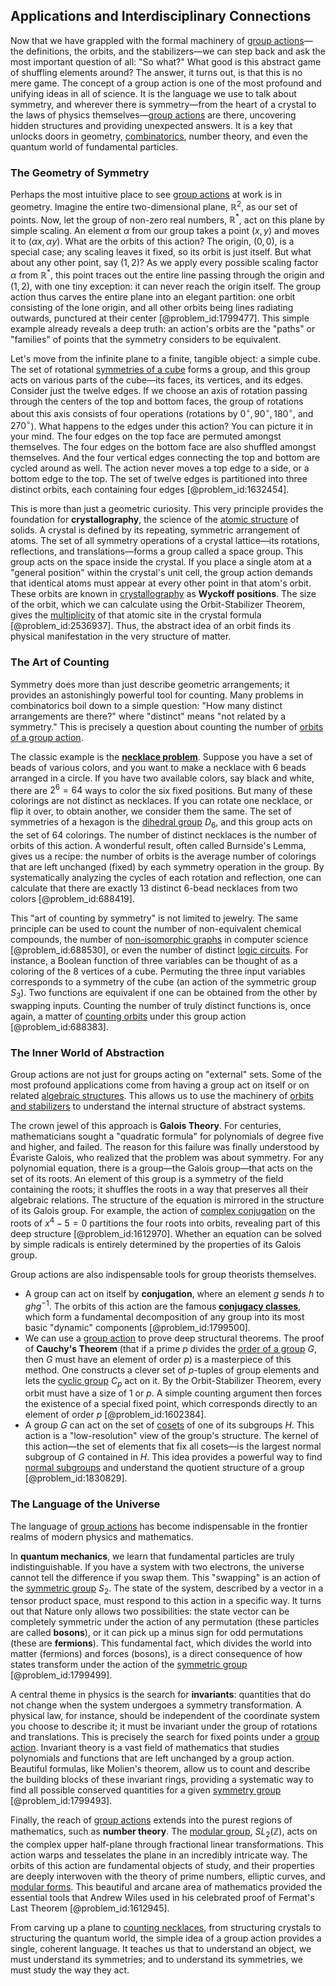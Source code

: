 ## Applications and Interdisciplinary Connections

Now that we have grappled with the formal machinery of [group actions](@article_id:268318)—the definitions, the orbits, and the stabilizers—we can step back and ask the most important question of all: "So what?" What good is this abstract game of shuffling elements around? The answer, it turns out, is that this is no mere game. The concept of a group action is one of the most profound and unifying ideas in all of science. It is the language we use to talk about symmetry, and wherever there is symmetry—from the heart of a crystal to the laws of physics themselves—[group actions](@article_id:268318) are there, uncovering hidden structures and providing unexpected answers. It is a key that unlocks doors in geometry, [combinatorics](@article_id:143849), number theory, and even the quantum world of fundamental particles.

### The Geometry of Symmetry

Perhaps the most intuitive place to see [group actions](@article_id:268318) at work is in geometry. Imagine the entire two-dimensional plane, $\mathbb{R}^2$, as our set of points. Now, let the group of non-zero real numbers, $\mathbb{R}^*$, act on this plane by simple scaling. An element $\alpha$ from our group takes a point $(x,y)$ and moves it to $(\alpha x, \alpha y)$. What are the orbits of this action? The origin, $(0,0)$, is a special case; any scaling leaves it fixed, so its orbit is just itself. But what about any other point, say $(1,2)$? As we apply every possible scaling factor $\alpha$ from $\mathbb{R}^*$, this point traces out the entire line passing through the origin and $(1,2)$, with one tiny exception: it can never reach the origin itself. The group action thus carves the entire plane into an elegant partition: one orbit consisting of the lone origin, and all other orbits being lines radiating outwards, punctured at their center [@problem_id:1799477]. This simple example already reveals a deep truth: an action's orbits are the "paths" or "families" of points that the symmetry considers to be equivalent.

Let's move from the infinite plane to a finite, tangible object: a simple cube. The set of rotational [symmetries of a cube](@article_id:144472) forms a group, and this group acts on various parts of the cube—its faces, its vertices, and its edges. Consider just the twelve edges. If we choose an axis of rotation passing through the centers of the top and bottom faces, the group of rotations about this axis consists of four operations (rotations by $0^\circ, 90^\circ, 180^\circ,$ and $270^\circ$). What happens to the edges under this action? You can picture it in your mind. The four edges on the top face are permuted amongst themselves. The four edges on the bottom face are also shuffled amongst themselves. And the four vertical edges connecting the top and bottom are cycled around as well. The action never moves a top edge to a side, or a bottom edge to the top. The set of twelve edges is partitioned into three distinct orbits, each containing four edges [@problem_id:1632454].

This is more than just a geometric curiosity. This very principle provides the foundation for **crystallography**, the science of the [atomic structure](@article_id:136696) of solids. A crystal is defined by its repeating, symmetric arrangement of atoms. The set of all symmetry operations of a crystal lattice—its rotations, reflections, and translations—forms a group called a space group. This group acts on the space inside the crystal. If you place a single atom at a "general position" within the crystal's unit cell, the group action demands that identical atoms must appear at every other point in that atom's orbit. These orbits are known in [crystallography](@article_id:140162) as **Wyckoff positions**. The size of the orbit, which we can calculate using the Orbit-Stabilizer Theorem, gives the [multiplicity](@article_id:135972) of that atomic site in the crystal formula [@problem_id:2536937]. Thus, the abstract idea of an orbit finds its physical manifestation in the very structure of matter.

### The Art of Counting

Symmetry does more than just describe geometric arrangements; it provides an astonishingly powerful tool for counting. Many problems in combinatorics boil down to a simple question: "How many distinct arrangements are there?" where "distinct" means "not related by a symmetry." This is precisely a question about counting the number of [orbits of a group action](@article_id:146590).

The classic example is the **[necklace problem](@article_id:260764)**. Suppose you have a set of beads of various colors, and you want to make a necklace with 6 beads arranged in a circle. If you have two available colors, say black and white, there are $2^6 = 64$ ways to color the six fixed positions. But many of these colorings are not distinct as necklaces. If you can rotate one necklace, or flip it over, to obtain another, we consider them the same. The set of symmetries of a hexagon is the [dihedral group](@article_id:143381) $D_6$, and this group acts on the set of 64 colorings. The number of distinct necklaces is the number of orbits of this action. A wonderful result, often called Burnside's Lemma, gives us a recipe: the number of orbits is the average number of colorings that are left unchanged (fixed) by each symmetry operation in the group. By systematically analyzing the cycles of each rotation and reflection, one can calculate that there are exactly 13 distinct 6-bead necklaces from two colors [@problem_id:688419].

This "art of counting by symmetry" is not limited to jewelry. The same principle can be used to count the number of non-equivalent chemical compounds, the number of [non-isomorphic graphs](@article_id:273534) in computer science [@problem_id:688530], or even the number of distinct [logic circuits](@article_id:171126). For instance, a Boolean function of three variables can be thought of as a coloring of the 8 vertices of a cube. Permuting the three input variables corresponds to a symmetry of the cube (an action of the symmetric group $S_3$). Two functions are equivalent if one can be obtained from the other by swapping inputs. Counting the number of truly distinct functions is, once again, a matter of [counting orbits](@article_id:141909) under this group action [@problem_id:688383].

### The Inner World of Abstraction

Group actions are not just for groups acting on "external" sets. Some of the most profound applications come from having a group act on itself or on related [algebraic structures](@article_id:138965). This allows us to use the machinery of [orbits and stabilizers](@article_id:136973) to understand the internal structure of abstract systems.

The crown jewel of this approach is **Galois Theory**. For centuries, mathematicians sought a "quadratic formula" for polynomials of degree five and higher, and failed. The reason for this failure was finally understood by Évariste Galois, who realized that the problem was about symmetry. For any polynomial equation, there is a group—the Galois group—that acts on the set of its roots. An element of this group is a symmetry of the field containing the roots; it shuffles the roots in a way that preserves all their algebraic relations. The structure of the equation is mirrored in the structure of its Galois group. For example, the action of [complex conjugation](@article_id:174196) on the roots of $x^4 - 5 = 0$ partitions the four roots into orbits, revealing part of this deep structure [@problem_id:1612970]. Whether an equation can be solved by simple radicals is entirely determined by the properties of its Galois group.

Group actions are also indispensable tools for group theorists themselves.
- A group can act on itself by **conjugation**, where an element $g$ sends $h$ to $g h g^{-1}$. The orbits of this action are the famous **[conjugacy classes](@article_id:143422)**, which form a fundamental decomposition of any group into its most basic "dynamic" components [@problem_id:1799500].
- We can use a [group action](@article_id:142842) to prove deep structural theorems. The proof of **Cauchy's Theorem** (that if a prime $p$ divides the [order of a group](@article_id:136621) $G$, then $G$ must have an element of order $p$) is a masterpiece of this method. One constructs a clever set of $p$-tuples of group elements and lets the [cyclic group](@article_id:146234) $C_p$ act on it. By the Orbit-Stabilizer Theorem, every orbit must have a size of 1 or $p$. A simple counting argument then forces the existence of a special fixed point, which corresponds directly to an element of order $p$ [@problem_id:1602384].
- A group $G$ can act on the set of [cosets](@article_id:146651) of one of its subgroups $H$. This action is a "low-resolution" view of the group's structure. The kernel of this action—the set of elements that fix all cosets—is the largest normal subgroup of $G$ contained in $H$. This idea provides a powerful way to find [normal subgroups](@article_id:146903) and understand the quotient structure of a group [@problem_id:1830829].

### The Language of the Universe

The language of [group actions](@article_id:268318) has become indispensable in the frontier realms of modern physics and mathematics.

In **quantum mechanics**, we learn that fundamental particles are truly indistinguishable. If you have a system with two electrons, the universe cannot tell the difference if you swap them. This "swapping" is an action of the [symmetric group](@article_id:141761) $S_2$. The state of the system, described by a vector in a tensor product space, must respond to this action in a specific way. It turns out that Nature only allows two possibilities: the state vector can be completely symmetric under the action of any permutation (these particles are called **bosons**), or it can pick up a minus sign for odd permutations (these are **fermions**). This fundamental fact, which divides the world into matter (fermions) and forces (bosons), is a direct consequence of how states transform under the action of the [symmetric group](@article_id:141761) [@problem_id:1799499].

A central theme in physics is the search for **invariants**: quantities that do not change when the system undergoes a symmetry transformation. A physical law, for instance, should be independent of the coordinate system you choose to describe it; it must be invariant under the group of rotations and translations. This is precisely the search for fixed points under a [group action](@article_id:142842). Invariant theory is a vast field of mathematics that studies polynomials and functions that are left unchanged by a group action. Beautiful formulas, like Molien's theorem, allow us to count and describe the building blocks of these invariant rings, providing a systematic way to find all possible conserved quantities for a given [symmetry group](@article_id:138068) [@problem_id:1799493].

Finally, the reach of [group actions](@article_id:268318) extends into the purest regions of mathematics, such as **number theory**. The [modular group](@article_id:145958), $SL_2(\mathbb{Z})$, acts on the complex upper half-plane through fractional linear transformations. This action warps and tesselates the plane in an incredibly intricate way. The orbits of this action are fundamental objects of study, and their properties are deeply interwoven with the theory of prime numbers, elliptic curves, and [modular forms](@article_id:159520). This beautiful and arcane area of mathematics provided the essential tools that Andrew Wiles used in his celebrated proof of Fermat's Last Theorem [@problem_id:1612945].

From carving up a plane to [counting necklaces](@article_id:152433), from structuring crystals to structuring the quantum world, the simple idea of a group action provides a single, coherent language. It teaches us that to understand an object, we must understand its symmetries; and to understand its symmetries, we must study the way they act.